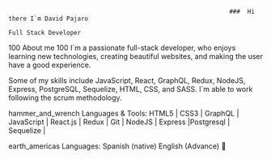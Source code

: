                                                                  ###  Hi there I`m David Pajaro
                                                                        Full Stack Developer 

100 About me 100
I`m a passionate full-stack developer, who enjoys learning new technologies, creating beautiful websites, and making the user have a good experience.

Some of my skills include JavaScript, React, GraphQL, Redux, NodeJS, Express, PostgreSQL, Sequelize, HTML, CSS, and SASS. I`m able to work following the scrum methodology.

hammer_and_wrench Languages & Tools:
HTML5 | CSS3 | GraphQL | JavaScript | React.js | Redux | Git |
NodeJS | Express |Postgresql | Sequelize |


earth_americas Languages:
Spanish (native)
English  (Advance)
👋

<!--
**daviddflix/daviddflix** is a ✨ _special_ ✨ repository because its `README.md` (this file) appears on your GitHub profile.

Here are some ideas to get you started:

- 🔭 I’m currently working on ...
- 🌱 I’m currently learning ...
- 👯 I’m looking to collaborate on ...
- 🤔 I’m looking for help with ...
- 💬 Ask me about ...
- 📫 How to reach me: ...
- 😄 Pronouns: ...
- ⚡ Fun fact: ...
-->
